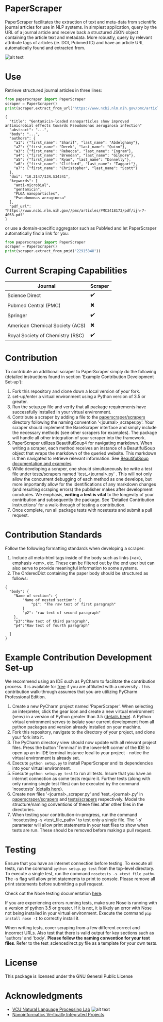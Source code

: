 
PaperScraper
============
PaperScraper facilitates the extraction of text and meta-data from scientific journal articles for use in NLP systems.
In simplest application, query by the URL of a journal article and receive back a structured JSON object containing the article text and metadata.
More robustly, query by relevant attribute tags of articles (ie. DOI, Pubmed ID) and have an article URL automatically found and extracted from.

![alt text](https://nlp.cs.vcu.edu/images/Edit_NanomedicineDatabase.png "Nanoinformatics")

Use
===
Retrieve structured journal articles in three lines:
```python
from paperscraper import PaperScraper
scraper = PaperScraper()
print(scraper.extract_from_url("https://www.ncbi.nlm.nih.gov/pmc/articles/PMC3418173/"))
```
```
{
  "title": "Gentamicin-loaded nanoparticles show improved antimicrobial effects towards Pseudomonas aeruginosa infection"
  "abstract": "...",
  "body": "...",
  "authors": {
    "a1": {"first_name": "Sharif", "last_name": "Abdelghany"},
    "a2": {"first_name": "Derek", "last_name": "Quinn"},
    "a3": {"first_name": "Rebecca", "last_name": "Ingram"},
    "a4": {"first_name": "Brendan", "last_name": "Gilmore"},
    "a5": {"first_name": "Ryan", "last_name": "Donnelly"},
    "a6": {"first_name": "Clifford", "last_name": "Taggart"},
    "a7": {"first_name": "Christopher", "last_name": "Scott"}
  },
  "doi": "10.2147/IJN.S34341",
  "keywords": [
    "anti-microbial",
    "gentamicin",
    "PLGA nanoparticles",
    "Pseudomonas aeruginosa"
  ],
  "pdf_url": "https://www.ncbi.nlm.nih.gov//pmc/articles/PMC3418173/pdf/ijn-7-4053.pdf"
}
```
or use a domain-specific aggregator such as PubMed and let PaperScraper automatically find a link for you:
```python
from paperscraper import PaperScraper
scraper = PaperScraper()
print(scraper.extract_from_pmid("22915848"))
```

Current Scraping Capabilities
=============================
Journal | Scraper |
--- | --- |
Science Direct | :heavy_check_mark: |
Pubmed Central (PMC) | :heavy_multiplication_x: |
Springer | :heavy_check_mark: |
American Chemical Society (ACS) | :heavy_multiplication_x: |
Royal Society of Chemistry (RSC) | :heavy_check_mark: |

Contribution
============
To contribute an additional scraper to PaperScraper simply do the following (detailed instructions found in section 'Example Contribution Development Set-up'):

1. Fork this repository and clone down a local version of your fork.
2. set-up/enter a virtual environment using a Python version of 3.5 or greater.
3. Run the setup.py file and verify that all package requirements have successfully installed in your virtual environment.
4. Contribute a scraper by adding a file to the [paperscraper/scrapers](paperscraper/scrapers) directory following the naming convention '\<journal\>_scraper.py'. Your scraper should implement the BaseScraper interface and simply include the necessary methods (see other scrapers for examples). The package will handle all other integration of your scraper into the framework.
5. PaperScraper utilizes BeautifulSoup4 for navigating markdown. When writing a scraper, each method receives an instance of a BeautifulSoup object that wraps the markdown of the queried website. This markdown is then navigated to retrieve relevant information. See [BeautifulSoup documentation and examples](https://www.crummy.com/software/BeautifulSoup/bs4/doc/).
6. While developing a scraper, one should simultaneously be write a test file under [tests/scrapers](tests/scrapers) named 'test_\<journal\>.py' . This will not only allow the concurrent debugging of each method as one develops, but more importantly allow for the identifications of any markdown changes (and resulting scraping errors) the publisher makes after development concludes. We emphasis, **writing a test is vital** to the longevity of your contribution and subsequently the package. See 'Detailed Contribution Instructions' for a walk-through of testing a contribution.
7. Once complete, run all package tests with nosetests and submit a pull request.

Contribution Standards
======================
Follow the following formatting standards when developing a scraper:

1. Include all meta-html tags inside of the body such as links (\<a\>), emphasis \<em\>, etc. These can be filtered out by the end user but can also serve to provide meaningful information to some systems.
2. The OrderedDict containing the paper body should be structured as follows:
```
{
  "body": {
    "Name of section": {
        "Name of nested section": {
            "p1": "The raw text of first paragraph"
        }
        "p2": "raw text of second paragraph"
    },
    "p3":"Raw text of third paragraph",
    "p4":"Raw text of fourth paragraph"

  }
}
```

Example Contribution Development Set-up
=======================================
We recommend using an IDE such as PyCharm to facilitate the contribution process. It is available
for [free](https://www.jetbrains.com/student) if you are affiliated with a university . This contribution walk-through assumes that you are utilizing PyCharm Professional Edition.

1. Create a new PyCharm project named 'PaperScraper'. When selecting an interpreter, click the gear icon and create a new virtual environment (venv) in a version of Python greater than 3.5  ([details here](https://www.jetbrains.com/help/pycharm-edu/creating-virtual-environment.html)). A Python virtual environment serves to isolate your current development from all python packages and version already installed on your machine.
2. Fork this repository, navigate to the directory of your project, and clone your fork into it.
3. The PyCharm directory view should now update with all relevant project files. Press the button 'Terminal' in the lower-left corner of the IDE to open up an in-IDE terminal instance local to your project - notice the virtual environment is already set.
4. Execute `python setup.py` to install PaperScraper and its dependencies into your virtual environment.
5. Execute `python setup.py test` to run all tests. Insure that you have an internet connection as some tests require it. Further tests (along with only running single test files) can be executed by the command 'nosetests' ([details here](http://nose.readthedocs.io/en/latest/usage.html#selecting-tests)).
6. Create new files '\<journal\>\_scraper.py' and 'test\_\<journal\>.py' in [paperscraper/scrapers](paperscraper/scrapers) and [tests/scrapers](tests/scrapers) respectively. Model the structure/naming conventions of these files after other files in the directories.
7. When testing your contribution-in-progress, run the command 'nosetesting -s \<test_file_path\>' to test only a single file. The '-s' parameter will allow print statements in your test files to show when tests are run. These should be removed before making a pull request.


Testing
=======================================
Ensure that you have an internet connection before testing.
To execute all tests, run the command `python setup.py test` from the top-level directory.  
To execute a single test, run the command `nosetests -s <test_file_path>`.  The -s flag will allow print statements to print to console.  Please remove all print statements before submitting a pull request.

Check out the Nose testing documentation [here](https://nose.readthedocs.io/en/latest/testing.html).  

If you are experiencing errors running tests, make sure Nose is running with a version of python 3.5 or greater.
If it is not, it is likely an error with Nose not being installed in your virtual environment.  Execute the command `pip install nose -I` to correctly install it.  

When writing tests, cover scraping from a few different correct and incorrect URLs.  Also test that there is valid output
for key sections such as 'authors' and 'body'.  **Please follow the naming convention for your test files**.  Refer to the test_sciencedirect.py file as a template for your own tests.

License
=======
This package is licensed under the GNU General Public License

Acknowledgments
===============
- [VCU Natural Language Processing Lab](https://nlp.cs.vcu.edu/)     ![alt text](https://nlp.cs.vcu.edu/images/vcu_head_logo "VCU")
- [Nanoinformatics Vertically Integrated Projects](https://rampages.us/nanoinformatics/)
